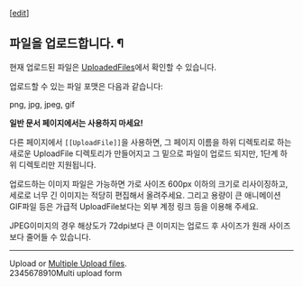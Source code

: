 [[edit](http://rigvedawiki.net/r1/wiki.php/UploadFile?action=edit&section=1)]

## 파일을 업로드합니다. ¶

현재 업로드된 파일은 [UploadedFiles](UploadedFiles.md)에서 확인할 수 있습니다.

  

업로드할 수 있는 파일 포맷은 다음과 같습니다:  

png, jpg, jpeg, gif

  
**일반 문서 페이지에서는 사용하지 마세요!**

  

다른 페이지에서 `[[UploadFile]]`을 사용하면, 그 페이지 이름을 하위 디렉토리로 하는 새로운 UploadFile 디렉토리가
만들어지고 그 밑으로 파일이 업로드 되지만, 1단계 하위 디렉토리만 지원됩니다.

  

업로드하는 이미지 파일은 가능하면 가로 사이즈 600px 이하의 크기로 리사이징하고, 세로로 너무 긴 이미지는 적당히 편집해서 올려주세요.
그리고 용량이 큰 애니메이션 GIF파일 등은 가급적 UploadFile보다는 외부 계정 링크 등을 이용해 주세요.

  

JPEG이미지의 경우 해상도가 72dpi보다 큰 이미지는 업로드 후 사이즈가 원래 사이즈보다 줄어들 수 있습니다.

  

* * *

  

Upload or [Multiple Upload
files](http://rigvedawiki.net/r1/wiki.php/UploadFile?action=swfupload).  
2345678910Multi upload form

